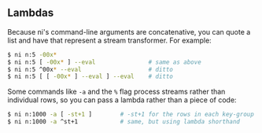 ## Lambdas
Because ni's command-line arguments are concatenative, you can quote a list
and have that represent a stream transformer. For example:

```sh
$ ni n:5 -00x*
$ ni n:5 [ -00x* ] --eval               # same as above
$ ni n:5 ^00x* --eval                   # ditto
$ ni n:5 [ [ -00x* ] --eval ] --eval    # ditto
```

Some commands like `-a` and the `%` flag process streams rather than individual
rows, so you can pass a lambda rather than a piece of code:

```sh
$ ni n:1000 -a [ -st+1 ]        # -st+1 for the rows in each key-group
$ ni n:1000 -a ^st+1            # same, but using lambda shorthand
```
